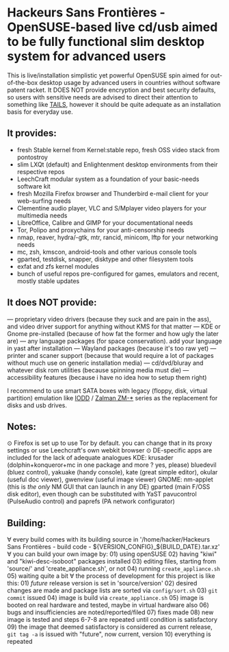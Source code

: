 ﻿Hackeurs Sans Frontières - OpenSUSE-based live cd/usb aimed to be fully functional slim desktop system for advanced users
=========================================================================================================================

This is live/installation simplistic yet powerful OpenSUSE spin aimed for out-of-the-box desktop usage by advanced users in countries without software patent racket.
It DOES NOT provide encryption and best security defaults, so users with sensitive needs are advised to direct their attention to something like [TAILS](https://tails.boum.org), however it should be quite adequate as an installation basis for everyday use.

It provides:
------------
* fresh Stable kernel from Kernel:stable repo, fresh OSS video stack from pontostroy
* slim LXQt (default) and Enlightenment desktop environments from their respective repos
* LeechCraft modular system as a foundation of your basic-needs software kit
* fresh Mozilla Firefox browser and Thunderbird e-mail client for your web-surfing needs
* Clementine audio player, VLC and S/Mplayer video players for your multimedia needs
* LibreOffice, Calibre and GIMP for your documentational needs
* Tor, Polipo and proxychains for your anti-censorship needs
* nmap, reaver, hydra/-gtk, mtr, rancid, minicom, lftp for your networking needs
* mc, zsh, kmscon, android-tools and other various console tools
* gparted, testdisk, snapper, disktype and other filesystem tools
* exfat and zfs kernel modules
* bunch of useful repos pre-configured for games, emulators and recent, mostly stable updates

It does NOT provide:
--------------------
— proprietary video drivers (because they suck and are pain in the ass), and video driver support for anything without KMS for that matter
— KDE or Gnome pre-installed (because of how fat the former and how ugly the later are)
— any language packages (for space conservation). add your language in yast after installation
— Wayland packages (because it's too raw yet)
— printer and scaner support (because that would require a lot of packages without much use on generic installation media)
— cd/dvd/bluray and whatever disk rom utilities (because spinning media must die)
— accessibility features (because i have no idea how to setup them right)

I recommend to use smart SATA boxes with legacy (floppy, disk, virtual partition) emulation like [IODD](www.iodd.co.kr) / [Zalman ZM-*](www.zalman.com/global/product/CategorySecond_Pic.php) series as the replacement for disks and usb drives.

Notes:
------
⊙ Firefox is set up to use Tor by default. you can change that in its proxy settings or use Leechcraft's own webkit browser
⊙ DE-specific apps are included for the lack of adequate analogues
	KDE: 	krusader (dolphin+konqueror+mc in one package and more ? yes, please)
		bluedevil (bluez control),
		yakuake (handy console),
		kate (great simple editor),
		okular (useful doc viewer),
		gwenview (useful image viewer)
	GNOME: 	nm-applet (this is _the only_ NM GUI that can launch in any DE)
		gparted (main F/OSS disk editor), even though can be substituted with YaST
		pavucontrol (PulseAudio control) and paprefs (PA network configurator)

Building:
---------
∀ every build comes with its building source in '/home/hacker/Hackeurs Sans Frontières - build code - ${VERSION_CONFIG}_${BUILD_DATE}.tar.xz'
∀ you can build your own image by:
	01) using openSUSE
	02) having "kiwi" and "kiwi-desc-isoboot" packages installed
	03) editing files, starting from 'source/' and 'create_appliance.sh', or not
	04) running `create_appliance.sh`
	05) waiting quite a bit
∀ the process of development for this project is like this:
	01) _future_ release version is set in 'source/version'
	02) desired changes are made and package lists are sorted via `config/sort.sh`
	03) `git commit` issued
	04) image is build via `create_appliance.sh`
	05) image is booted on real hardware and tested, maybe in virtual hardware also
	06) bugs and insufficiencies are noted/reported/filed
	07) fixes made
	08) new image is tested and steps 6-7-8 are repeated until condition is satisfactory
	09) the image that deemed satisfactory is considered as current release, `git tag -a` is issued with "future", now current, version
	10) everything is repeated
